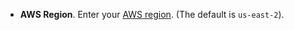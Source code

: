 * **AWS Region**. Enter your [AWS region](https://docs.aws.amazon.com/global-infrastructure/latest/regions/aws-regions.html). (The default is `us-east-2`).